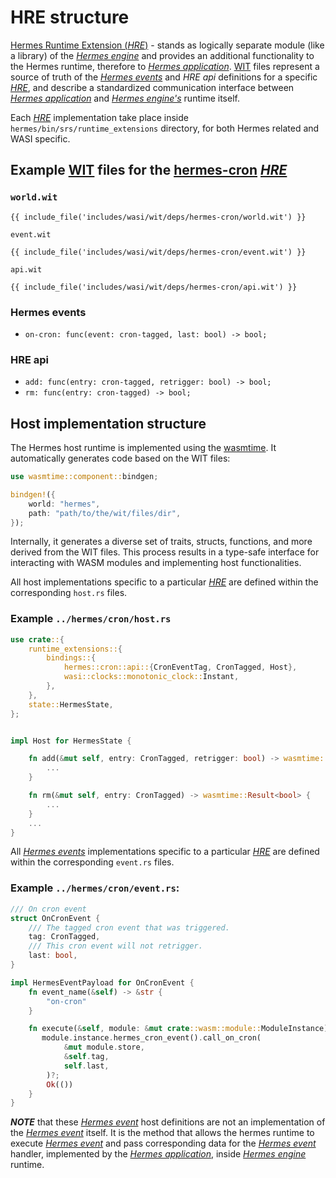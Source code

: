 # HRE structure

[Hermes Runtime Extension (*HRE*)][*HRE*] - stands as logically separate module (like a library) of the [*Hermes engine*]
and provides an additional functionality to the Hermes runtime, therefore to [*Hermes application*].
[WIT] files represent a source of truth of the [*Hermes events*] and *HRE api* definitions for a specific [*HRE*],
and describe a standardized communication interface between [*Hermes application*]
and [*Hermes engine's*][*Hermes engine*] runtime itself.

Each [*HRE*] implementation take place inside `hermes/bin/srs/runtime_extensions` directory,
for both Hermes related and WASI specific.

## Example [WIT] files for the [hermes-cron] [*HRE*]

### `world.wit`

```wit
{{ include_file('includes/wasi/wit/deps/hermes-cron/world.wit') }}
```

`event.wit`

```wit
{{ include_file('includes/wasi/wit/deps/hermes-cron/event.wit') }}
```

`api.wit`

```wit
{{ include_file('includes/wasi/wit/deps/hermes-cron/api.wit') }}
```

### Hermes events

* `on-cron: func(event: cron-tagged, last: bool) -> bool;`
  
### HRE api

* `add: func(entry: cron-tagged, retrigger: bool) -> bool;`
* `rm: func(entry: cron-tagged) -> bool;`

## Host implementation structure

The Hermes host runtime is implemented using the [wasmtime].
It automatically generates code based on the WIT files:

```Rust
use wasmtime::component::bindgen;

bindgen!({
    world: "hermes",
    path: "path/to/the/wit/files/dir",
});
```

Internally, it generates a diverse set of traits, structs, functions, and more derived from the WIT files.
This process results in a type-safe interface for interacting with WASM modules and implementing host functionalities.

All host implementations specific to a particular [*HRE*] are defined within the corresponding
`host.rs` files.

### Example `../hermes/cron/host.rs`

```Rust
use crate::{
    runtime_extensions::{
        bindings::{
            hermes::cron::api::{CronEventTag, CronTagged, Host},
            wasi::clocks::monotonic_clock::Instant,
        },
    },
    state::HermesState,
};


impl Host for HermesState {

    fn add(&mut self, entry: CronTagged, retrigger: bool) -> wasmtime::Result<bool> {
        ...
    }

    fn rm(&mut self, entry: CronTagged) -> wasmtime::Result<bool> {
        ...
    }
    ...
}
```

All [*Hermes events*] implementations specific to a particular [*HRE*] are defined within the corresponding
`event.rs` files.

### Example `../hermes/cron/event.rs`:

```Rust
/// On cron event
struct OnCronEvent {
    /// The tagged cron event that was triggered.
    tag: CronTagged,
    /// This cron event will not retrigger.
    last: bool,
}

impl HermesEventPayload for OnCronEvent {
    fn event_name(&self) -> &str {
        "on-cron"
    }

    fn execute(&self, module: &mut crate::wasm::module::ModuleInstance) -> anyhow::Result<()> {
       module.instance.hermes_cron_event().call_on_cron(
            &mut module.store,
            &self.tag,
            self.last,
        )?;
        Ok(())
    }
}
```

***NOTE*** that these [*Hermes event*][*Hermes events*] host definitions
are not an implementation of the [*Hermes event*][*Hermes events*] itself.
It is the method that allows the hermes runtime to execute [*Hermes event*][*Hermes events*]
and pass corresponding data for the [*Hermes event*][*Hermes events*] handler,
implemented by the [*Hermes application*],
inside [*Hermes engine*] runtime.

[WIT]: https://component-model.bytecodealliance.org/design/wit.html
[hermes-cron]: https://github.com/input-output-hk/hermes/tree/main/wasm/wasi/wit/deps/hermes-cron
[*Hermes engine*]: ./../../05_building_block_view/hermes_engine.md#hermes-engine
[*Hermes application*]: ./../../05_building_block_view/hermes_engine.md#hermes-application
[*Hermes events*]: ../../05_building_block_view/hermes_engine.md#hermes-event
[*HRE*]: ../../05_building_block_view/hermes_engine.md#hermes-runtime-extension-hre
[wasmtime]: https://docs.wasmtime.dev/introduction.html
